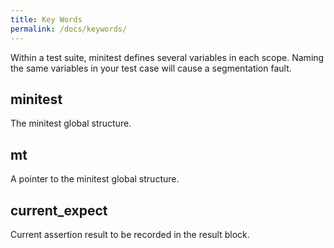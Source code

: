 ```yaml
---
title: Key Words
permalink: /docs/keywords/
---
```


Within a test suite, minitest defines several variables in each scope. Naming the same variables in your test case will cause a segmentation fault.

## minitest

The minitest global structure.

## mt

A pointer to the minitest global structure.

## current_expect

Current assertion result to be recorded in the result block.